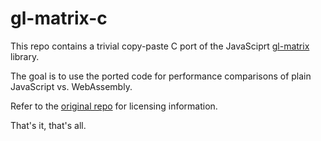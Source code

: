 gl-matrix-c
===========

This repo contains a trivial copy-paste C port of the JavaSciprt [gl-matrix](http://glmatrix.net/) library.

The goal is to use the ported code for performance comparisons of plain JavaScript vs. WebAssembly.

Refer to the [original repo](https://github.com/toji/gl-matrix) for licensing information.

That's it, that's all.


